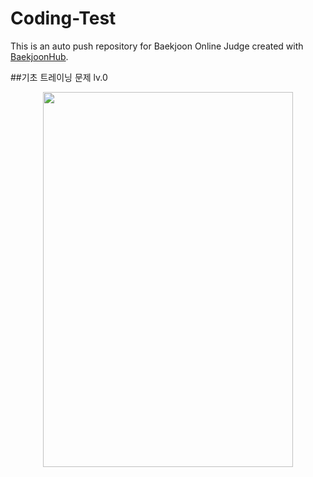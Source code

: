 # Coding-Test
This is an auto push repository for Baekjoon Online Judge created with [BaekjoonHub](https://github.com/BaekjoonHub/BaekjoonHub).

##기초 트레이닝 문제 lv.0
<p align="center">
  <img src="[이미지URL](https://github.com/Yim-HaEun/Coding-Test/assets/49932613/d620367d-f40a-46ab-9949-6d030b5ede3b)"width="400" height="600"/>
</p>
